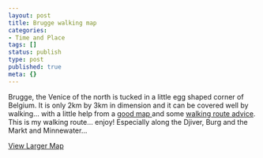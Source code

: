 ```yaml
---
layout: post
title: Brugge walking map
categories:
- Time and Place
tags: []
status: publish
type: post
published: true
meta: {}
---
```

Brugge, the Venice of the north is tucked in a little egg shaped corner of Belgium. It is only 2km by 3km in dimension and it can be covered well by walking... with a little help from a [good map ](http://www.esat.kuleuven.ac.be/cosic/eurocrypt2000/old/map_bruges_web.gif)and some [walking route advice](http://www.brugge.be/internet/en/toerisme/sightseeing/wandelroutes/index.htm). This is my walking route... enjoy! Especially along the Djiver, Burg and the Markt and Minnewater...

  [View Larger Map](http://maps.google.com/maps?q=http:%2F%2Fbbs.keyhole.com%2Fubb%2Fdownload.php%3FNumber%3D1143339&t=k&om=1&ie=UTF8&ll=51.207307,3.226134&spn=0.027384,0.026503&source=embed)
